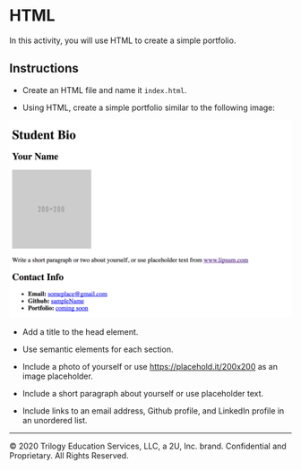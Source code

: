 # HTML

In this activity, you will use HTML to create a simple portfolio. 

## Instructions

* Create an HTML file and name it `index.html`.

* Using HTML, create a simple portfolio similar to the following image:

![A portfolio mockup with a title, student's name, a photo, text, and contact info in an unordered list](Images/100-html-mockup.png)

  * Add a title to the head element.

  * Use semantic elements for each section.

  * Include a photo of yourself or use <https://placehold.it/200x200> as an image placeholder.

  * Include a short paragraph about yourself or use placeholder text.

  * Include links to an email address, Github profile, and LinkedIn profile in an unordered list.

---
© 2020 Trilogy Education Services, LLC, a 2U, Inc. brand. Confidential and Proprietary. All Rights Reserved.
